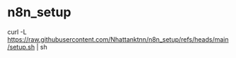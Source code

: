 # n8n_setup
curl -L https://raw.githubusercontent.com/Nhattanktnn/n8n_setup/refs/heads/main/setup.sh | sh
